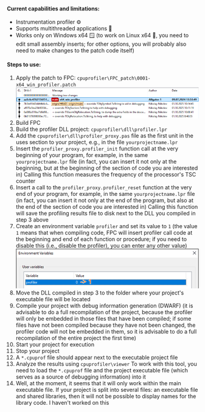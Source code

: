 #### Current capabilities and limitations:
- Instrumentation profiler ⚙️
- Supports multithreaded applications 🧵
- Works only on Windows x64 🪟 (to work on Linux x64 🐧, you need to edit small assembly inserts; for other options, you will probably also need to make changes to the patch code itself)

#### Steps to use:
1. Apply the patch to FPC: `cpuprofiler\FPC_patch\0001-x64_win_profiler.patch`
   ![](gitlog.png)
2. Build FPC
3. Build the profiler DLL project: `cpuprofiler\dll\profiler.lpr`
4. Add the `cpuprofiler\dll\profiler_proxy.pas` file as the first unit in the uses section to your project, e.g., in the file `yourprojectname.lpr`
5. Insert the `profiler_proxy.profiler_init` function call at the very beginning of your program, for example, in the same `yourprojectname.lpr` file (in fact, you can insert it not only at the beginning, but at the beginning of the section of code you are interested in)
   Calling this function measures the frequency of the processor's TSC counter
6. Insert a call to the `profiler_proxy.profiler_reset` function at the very end of your program, for example, in the same `yourprojectname.lpr` file (in fact, you can insert it not only at the end of the program, but also at the end of the section of code you are interested in) Calling this function will save the profiling results file to disk next to the DLL you compiled in step 3 above
7. Create an environment variable `profiler` and set its value to `1` (the value `1` means that when compiling code, FPC will insert profiler call code at the beginning and end of each function or procedure; if you need to disable this (i.e., disable the profiler), you can enter any other value)
   ![](varenv.png)
8. Move the DLL compiled in step 3 to the folder where your project's executable file will be located
9. Compile your project with debug information generation (DWARF) (it is advisable to do a full recompilation of the project, because the profiler will only be embedded in those files that have been compiled; if some files have not been compiled because they have not been changed, the profiler code will not be embedded in them, so it is advisable to do a full recompilation of the entire project the first time)
10. Start your project for execution
11. Stop your project
12. A `*.cpuprof` file should appear next to the executable project file
13. Analyze the results using `cpuprofiler\viewer`
    To work with this tool, you need to load the `*.cpuprof` file and the project executable file (which serves as a source of debugging information) into it
14. Well, at the moment, it seems that it will only work within the main executable file. If your project is split into several files: an executable file and shared libraries, then it will not be possible to display names for the library code. I haven't worked on this
